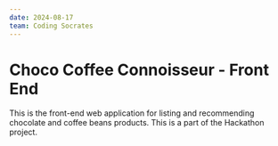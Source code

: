 ```yaml
---
date: 2024-08-17
team: Coding Socrates
---
```


# Choco Coffee Connoisseur - Front End

This is the front-end web application for listing and recommending chocolate and
coffee beans products. This is a part of the Hackathon project.
